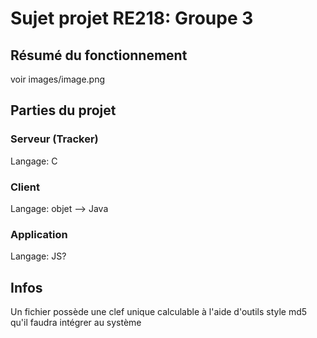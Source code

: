 # Sujet projet RE218: Groupe 3

## Résumé du fonctionnement

voir images/image.png

## Parties du projet

### Serveur (Tracker)

Langage: C

### Client

Langage: objet --> Java

### Application

Langage: JS?

## Infos

Un fichier possède une clef unique calculable à l'aide d'outils style md5 qu'il faudra intégrer au système
